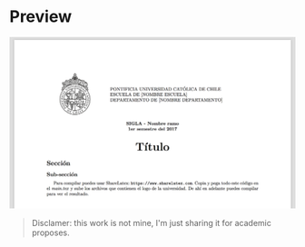 # Preview

![Document Preview](preview.png "Preview")

> Disclamer: this work is not mine, I'm just sharing it for academic proposes.
